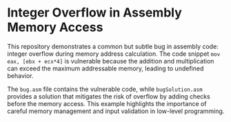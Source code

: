 # Integer Overflow in Assembly Memory Access

This repository demonstrates a common but subtle bug in assembly code: integer overflow during memory address calculation. The code snippet `mov eax, [ebx + ecx*4]` is vulnerable because the addition and multiplication can exceed the maximum addressable memory, leading to undefined behavior.

The `bug.asm` file contains the vulnerable code, while `bugSolution.asm` provides a solution that mitigates the risk of overflow by adding checks before the memory access.  This example highlights the importance of careful memory management and input validation in low-level programming.